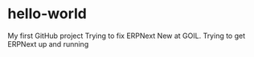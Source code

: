 # hello-world
My first GitHub project
Trying to fix ERPNext
New at GOIL. Trying to get ERPNext up and running
